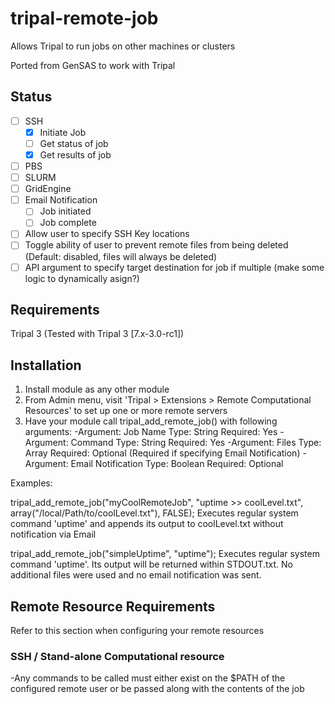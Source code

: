 # tripal-remote-job
Allows Tripal to run jobs on other machines or clusters

Ported from GenSAS to work with Tripal

## Status
  - [ ] SSH
    - [x] Initiate Job
    - [ ] Get status of job
    - [x] Get results of job
  - [ ] PBS
  - [ ] SLURM
  - [ ] GridEngine
  - [ ] Email Notification
    - [ ] Job initiated
    - [ ] Job complete
  - [ ] Allow user to specify SSH Key locations
  - [ ] Toggle ability of user to prevent remote files from being deleted (Default: disabled, files will always be deleted)
  - [ ] API argument to specify target destination for job if multiple (make some logic to dynamically asign?)
  
## Requirements
Tripal 3 (Tested with Tripal 3 [7.x-3.0-rc1]) 
## Installation
1. Install module as any other module
2. From Admin menu, visit 'Tripal > Extensions > Remote Computational Resources' to set up one or more remote servers
3. Have your module call tripal_add_remote_job() with following arguments:
   -Argument:    Job Name
    Type:        String
    Required:    Yes
   -Argument:    Command
    Type:        String
    Required:    Yes
   -Argument:    Files
    Type:        Array
    Required:    Optional (Required if specifying Email Notification)
   -Argument:    Email Notification
    Type:        Boolean
    Required:    Optional
       
 Examples:
    
 tripal_add_remote_job("myCoolRemoteJob", "uptime >> coolLevel.txt", array("/local/Path/to/coolLevel.txt"), FALSE);
    Executes regular system command 'uptime' and appends its output to coolLevel.txt without notification via Email
    
 tripal_add_remote_job("simpleUptime", "uptime");
    Executes regular system command 'uptime'. 
    Its output will be returned within STDOUT.txt. No additional files were used and no email notification was sent.
     
## Remote Resource Requirements
Refer to this section when configuring your remote resources
### SSH / Stand-alone Computational resource
  -Any commands to be called must either exist on the $PATH of the configured remote user or be passed along with the contents of the job
       
